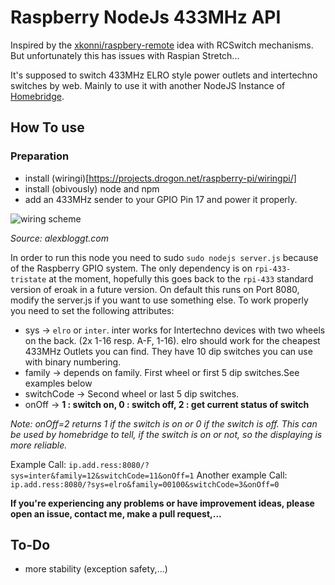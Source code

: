 # Raspberry NodeJs 433MHz API

Inspired by the [xkonni/raspbery-remote](https://github.com/xkonni/raspberry-remote) idea with RCSwitch mechanisms. But unfortunately this has issues with Raspian Stretch...  

It's supposed to switch 433MHz ELRO style power outlets and intertechno switches by web. Mainly to use it with another NodeJS Instance of [Homebridge](https://github.com/nfarina/homebridge).


## How To use

### Preparation
* install (wiringi)[https://projects.drogon.net/raspberry-pi/wiringpi/]
* install (obivously) node and npm
* add an 433MHz sender to your GPIO Pin 17 and power it properly.

![wiring scheme](https://alexbloggt.com/wp-content/uploads/2015/04/RPi-433MHz-Transmitter_neu_Steckplatine.png)

*Source: alexbloggt.com* 



In order to run this node you need to sudo `sudo nodejs server.js` because of the Raspberry GPIO system.
The only dependency is on `rpi-433-tristate` at the moment, hopefully this goes back to the `rpi-433` standard version of eroak in a future version.
On default this runs on Port 8080, modify the server.js if you want to use something else.
To work properly you need to set the following attributes:

* sys -> `elro` or `inter`. inter works for Intertechno devices with two wheels on the back. (2x 1-16 resp. A-F, 1-16).
    elro should work for the cheapest 433MHz Outlets you can find. They have 10 dip switches you can use with binary numbering.
* family -> depends on family. First wheel or first 5 dip switches.See examples below
* switchCode -> Second wheel or last 5 dip switches.
* onOff -> **1 : switch on, 0 : switch off, 2 : get current status of switch**

*Note: onOff=2 returns 1 if the switch is on or 0 if the switch is off. This can be used by homebridge to tell, if the switch is on or not, so the displaying is more reliable.*

Example Call:           `ip.add.ress:8080/?sys=inter&family=12&switchCode=11&onOff=1`
Another example Call:   `ip.add.ress:8080/?sys=elro&family=00100&switchCode=3&onOff=0`

**If you're experiencing any problems or have improvement ideas, please open an issue, contact me, make a pull request,...**

## To-Do
* more stability (exception safety,...)
